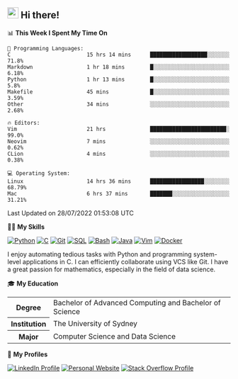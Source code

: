 ## <a href="#"><img src="https://media.giphy.com/media/hvRJCLFzcasrR4ia7z/giphy.gif" width="25px" height="25px"></a> Hi there!

<!--START_SECTION:waka-->
📊 **This Week I Spent My Time On** 

```text
💬 Programming Languages: 
C                        15 hrs 14 mins      ██████████████████░░░░░░░   71.8% 
Markdown                 1 hr 18 mins        █░░░░░░░░░░░░░░░░░░░░░░░░   6.18% 
Python                   1 hr 13 mins        █░░░░░░░░░░░░░░░░░░░░░░░░   5.8% 
Makefile                 45 mins             █░░░░░░░░░░░░░░░░░░░░░░░░   3.59% 
Other                    34 mins             ░░░░░░░░░░░░░░░░░░░░░░░░░   2.68%

🔥 Editors: 
Vim                      21 hrs              ████████████████████████░   99.0% 
Neovim                   7 mins              ░░░░░░░░░░░░░░░░░░░░░░░░░   0.62% 
CLion                    4 mins              ░░░░░░░░░░░░░░░░░░░░░░░░░   0.38%

💻 Operating System: 
Linux                    14 hrs 36 mins      █████████████████░░░░░░░░   68.79% 
Mac                      6 hrs 37 mins       ███████░░░░░░░░░░░░░░░░░░   31.21%

```


 Last Updated on 28/07/2022 01:53:08 UTC
<!--END_SECTION:waka-->

💪🏻 **My Skills**

[![Python](https://img.shields.io/badge/-Python-yellow?style=flat-square&logo=Python)](#)
[![C     ](https://img.shields.io/badge/-C-blue?style=flat-square&logo=C)](#)
[![Git   ](https://img.shields.io/badge/-Git-grey?style=flat-square&logo=Git)](#)
[![SQL   ](https://img.shields.io/badge/-SQL-grey?style=flat-square&logo=SQLite)](#)
[![Bash  ](https://img.shields.io/badge/-Bash-grey?style=flat-square&logo=GNU-Bash)](#)
[![Java  ](https://img.shields.io/badge/-Java-grey?style=flat-square&logo=OpenJDK)](#)
[![Vim   ](https://img.shields.io/badge/-Vim-grey?style=flat-square&logo=Vim)](#)
[![Docker](https://img.shields.io/badge/-Docker-grey?style=flat-square&logo=Docker)](#)

I enjoy automating tedious tasks with Python and programming system-level applications in C. I can efficiently collaborate using VCS like Git. I have a great passion for mathematics, especially in the field of data science.

🎓 **My Education**

<table>
<tr>
    <th>Degree</th>
    <td>Bachelor of Advanced Computing and Bachelor of Science</td>
</tr>
<tr>
    <th>Institution</th>
    <td>The University of Sydney</td>
</tr>
<tr>
    <th>Major</th>
    <td>Computer Science and Data Science</td>
</tr>
</table>

🔗 **My Profiles**

[![LinkedIn Profile](https://img.shields.io/badge/-LinkedIn-blue?style=social&logo=LinkedIn)](https://www.linkedin.com/in/ziao-ji)
[![Personal Website](https://img.shields.io/badge/-Personal%20Website-blue?style=social&logo=Bootstrap)](https://www.jiziao.works)
[![Stack Overflow Profile](https://img.shields.io/badge/-Stack%20Overflow-blue?style=social&logo=StackOverflow)](https://stackoverflow.com/users/11658924/spearandshield)
